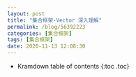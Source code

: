```yaml
---
layout: post
title: "集合框架-Vector 深入理解"
permalink: /blog/56392223
categories: [集合框架]
tags: [集合框架]
date: 2020-11-13 12:08:30
---
```


* Kramdown table of contents
{:toc .toc}

